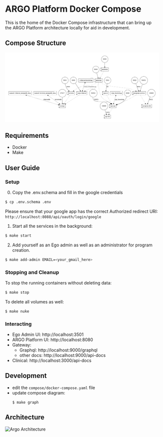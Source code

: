 # ARGO Platform Docker Compose

This is the home of the Docker Compose infrastructure that can bring up the ARGO Platform architecture locally for aid in development.

## Compose Structure

![Compose Structure](./docker-compose.png)

## Requirements

- Docker
- Make

## User Guide

### Setup

0. Copy the .env.schema and fill in the google credentials

```bash
$ cp .env.schema .env
```

Please ensure that your google app has the correct Authorized redirect URI: `http://localhost:8088/api/oauth/login/google`

1. Start all the services in the background:

```bash
$ make start
```

2. Add yourself as an Ego admin as well as an administrator for program creation.

```bash
$ make add-admin EMAIL=<your_gmail_here>
```

### Stopping and Cleanup

To stop the running containers without deleting data:

```bash
$ make stop
```

To delete all volumes as well:

```bash
$ make nuke
```

### Interacting

- Ego Admin UI: http://localhost:3501
- ARGO Platform UI: http://localhost:8080
- Gateway:
  - Graphql: http://localhost:9000/graphql
  - other docs: http://localhost:9000/api-docs
- Clinical: http://localhost:3000/api-docs

## Development

- edit the `compose/docker-compose.yaml` file
- update compose diagram:
  ```
  $ make graph
  ```

## Architecture

![Argo Architecture](./assets/argo-architecture.png)
